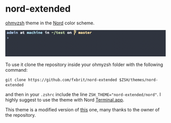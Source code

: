 # nord-extended
[ohmyzsh](https://github.com/ohmyzsh/ohmyzsh) theme in the [Nord](https://www.nordtheme.com/) color scheme.

![screenshot](screenshot.png)

To use it clone the repository inside your ohmyzsh folder with the following command:

    git clone https://github.com/fxbrit/nord-extended $ZSH/themes/nord-extended

and then in your `.zshrc` include the line `ZSH_THEME="nord-extended/nord"`.
I highly suggest to use the theme with Nord [Terminal.app](https://github.com/arcticicestudio/nord-terminal-app).

This theme is a modified version of [this](https://github.com/TyWR/Nord-zsh) one, many thanks to the owner of the repository.
